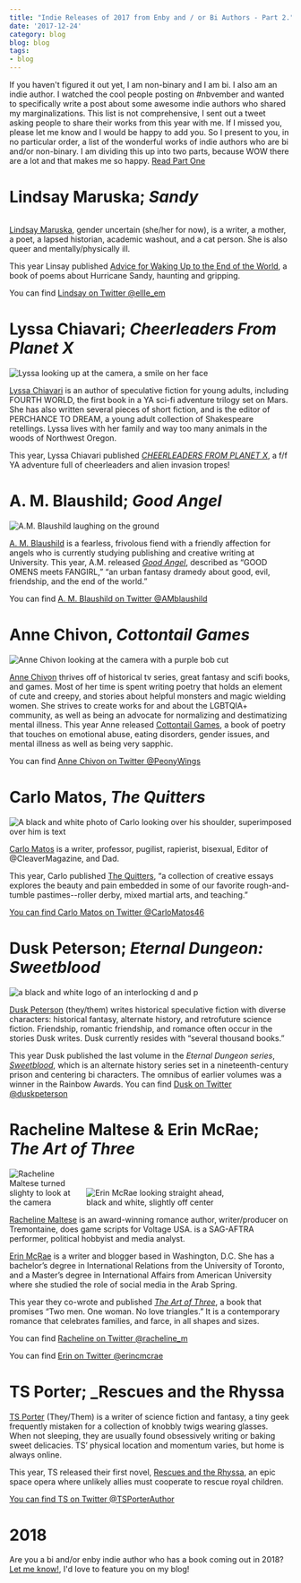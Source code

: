 ```yaml
---
title: "Indie Releases of 2017 from Enby and / or Bi Authors - Part 2."
date: '2017-12-24'
category: blog
blog: blog
tags:
- blog
---
```


If you haven't figured it out yet, I am non-binary and I am bi. I also am an indie author. I watched the cool people posting on #nbvember and wanted to specifically write a post about some awesome indie authors who shared my marginalizations. This list is not comprehensive, I sent out a tweet asking people to share their works from this year with me. If I missed you, please let me know and I would be happy to add you. So I present to you, in no particular order, a list of the wonderful works of indie authors who are bi and/or non-binary. I am dividing this up into two parts, because WOW there are a lot and that makes me so happy. [Read Part One](http://daxmurray.com/blog/Bi-And-Or-Enby-Indie-Releases-of-2017/)

# Lindsay Maruska; _Sandy_

<img src="/images/ellle_em.jpg" alt="" style="max-width: 100%; display: block; margin-left: auto; margin-right: auto"/>

[Lindsay Maruska](https://www.patreon.com/ellemaruska), gender uncertain (she/her for now), is a writer, a mother, a poet, a lapsed historian, academic washout, and a cat person. She is also queer and mentally/physically ill. 

This year Linsay published [Advice for Waking Up to the End of the World](https://gumroad.com/l/sandy#), a book of poems about Hurricane Sandy, haunting and gripping.

You can find [Lindsay on Twitter @ellle_em](https://www.twitter.com/ellle_em) 

# Lyssa Chiavari; _Cheerleaders From Planet X_

<img src="/images/lyssachiavari.jpg" alt="Lyssa looking up at the camera, a smile on her face" style="max-width: 100%; display: block; margin-left: auto; margin-right: auto"/>


[Lyssa Chiavari](http://lyssachiavari.com) is an author of speculative fiction for young adults, including FOURTH WORLD, the first book in a YA sci-fi adventure trilogy set on Mars. She has also written several pieces of short fiction, and is the editor of PERCHANCE TO DREAM, a young adult collection of Shakespeare retellings. Lyssa lives with her family and way too many animals in the woods of Northwest Oregon.

This year, Lyssa Chiavari published [_CHEERLEADERS FROM PLANET X_](http://amzn.to/2AVioFs), a f/f YA adventure full of cheerleaders and alien invasion tropes!

# A. M. Blaushild; _Good Angel_

<img src="/images/amblaushild.jpg" alt="A.M. Blaushild laughing on the ground" style="max-width: 100%; display: block; margin-left: auto; margin-right: auto"/>

[A. M. Blaushild](https://amblaushild.wordpress.com/) is a fearless, frivolous fiend with a friendly affection for angels who is currently studying publishing and creative writing at University. 
This year, A.M. released [_Good Angel_](http://amzn.to/2Bu0CZI), described as “GOOD OMENS meets FANGIRL,” “an urban fantasy dramedy about good, evil, friendship, and the end of the world.”

You can find [A. M. Blaushild on Twitter @AMblaushild](https://twitter.com/AMblaushild)


# Anne Chivon, _Cottontail Games_ 

<img src="/images/annechivon.jpg" alt="Anne Chivon looking at the camera with a purple bob cut" style="max-width: 100%; display: block; margin-left: auto; margin-right: auto"/>


[Anne Chivon](https://annechivon.wordpress.com/) thrives off of historical tv series, great fantasy and scifi books, and games. Most of her time is spent writing poetry that holds an element of cute and creepy, and stories about helpful monsters and magic wielding women. She strives to create works for and about the LGBTQIA+ community, as well as being an advocate for normalizing and destimatizing mental illness. 
This year Anne released [Cottontail Games](http://amzn.to/2zgVMgj), a book of poetry that touches on emotional abuse, eating disorders, gender issues, and mental illness as well as being very sapphic.

You can find [Anne Chivon on Twitter @PeonyWings](https://twitter.com/PeonyWings)

# Carlo Matos, _The Quitters_

<img src="/images/carlomatos.jpg" alt="A black and white photo of Carlo looking over his shoulder, superimposed over him is text" style="max-width: 100%; display: block; margin-left: auto; margin-right: auto"/>

[Carlo Matos](http://carlomatos.blogspot.com/) is a writer, professor, pugilist, rapierist, bisexual, Editor of @CleaverMagazine, and Dad.

This year, Carlo published [The Quitters](http://www.tortoisebooks.com/wholesale/the-quitters), “a collection of creative essays explores the beauty and pain embedded in some of our favorite rough-and-tumble pastimes--roller derby, mixed martial arts, and teaching.”

[You can find Carlo Matos on Twitter @CarloMatos46](https://twitter.com/CarloMatos46/)


# Dusk Peterson; _Eternal Dungeon: Sweetblood_

<img src="/images/duskpeterson.jpg" alt="a black and white logo of an interlocking d and p" style="max-width: 100%; display: block; margin-left: auto; margin-right: auto"/>

[Dusk Peterson](http://duskpeterson.com/) (they/them) writes historical speculative fiction with diverse characters: historical fantasy, alternate history, and retrofuture science fiction. Friendship, romantic friendship, and romance often occur in the stories Dusk writes. Dusk currently resides with “several thousand books.”

This year Dusk published the last volume in the _Eternal Dungeon series_, [_Sweetblood_](http://amzn.to/2AWqjCr), which is an alternate history series set in a nineteenth-century prison and centering bi characters. The omnibus of earlier volumes was a winner in the Rainbow Awards. 
You can find [Dusk on Twitter @duskpeterson](https://twitter.com/duskpeterson/)

# Racheline Maltese & Erin McRae; _The Art of Three_

<img src="/images/rachelinemaltese.png" alt="Racheline Maltese turned slighty to look at the camera" style="max-width: 26.5%; display: inline-block; margin-left: auto; margin-right: auto"/>
<img src="/images/erinmcrae.jpeg" alt="Erin McRae looking straight ahead, black and white, slightly off center" style="max-width: 50%; display: inline-block; margin-left: auto; margin-right: auto"/>

[Racheline Maltese](https://avian30.com/) is an award-winning romance author, writer/producer on Tremontaine, does game scripts for Voltage USA. is a SAG-AFTRA performer,  political hobbyist and media analyst.

[Erin McRae](https://avian30.com/) is a writer and blogger based in Washington, D.C. She has a bachelor’s degree in International Relations from the University of Toronto, and a Master’s degree in International Affairs from American University where she studied the role of social media in the Arab Spring.

This year they co-wrote and published [_The Art of Three_](http://amzn.to/2AVbmk6), a book that promises “Two men. One woman. No love triangles.” It is a contemporary romance that celebrates families, and farce, in all shapes and sizes.

You can find [Racheline on Twitter @racheline_m](https://twitter.com/racheline_m/)

You can find [Erin on Twitter @erincmcrae](https://twitter.com/erincmcrae)

# TS Porter; _Rescues and the Rhyssa


[TS Porter](http://ts-porter.tumblr.com/) (They/Them) is a writer of science fiction and fantasy, a tiny geek frequently mistaken for a collection of knobbly twigs wearing glasses. When not sleeping, they are usually found obsessively writing or baking sweet delicacies. TS’ physical location and momentum varies, but home is always online. 

This year, TS released their first novel, [Rescues and the Rhyssa](http://amzn.to/2yJVPhf), an epic space opera where unlikely allies must cooperate to rescue royal children.

[You can find TS on Twitter @TSPorterAuthor](https://twitter.com/TSPorterAuthor/)


# 2018 

Are you a bi and/or enby indie author who has a book coming out in 2018? [Let me know!](https://goo.gl/forms/YChXyacdf171ntid2), I'd love to feature you on my blog!